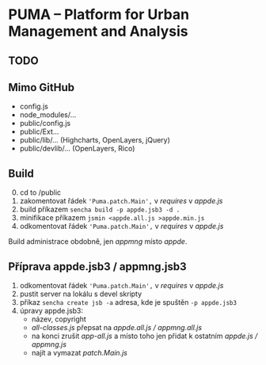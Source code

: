 PUMA – Platform for Urban Management and Analysis
=================================================

TODO
----

Mimo GitHub
-----------
- config.js
- node_modules/...
- public/config.js
- public/Ext...
- public/lib/... (Highcharts, OpenLayers, jQuery)
- public/devlib/... (OpenLayers, Rico)

Build
-----
 0. cd to /public
 1. zakomentovat řádek `'Puma.patch.Main',` v *requires* v *appde.js*
 2. build příkazem `sencha build -p appde.jsb3 -d .`
 3. minifikace příkazem `jsmin <appde.all.js >appde.min.js`
 4. odkomentovat řádek `'Puma.patch.Main',` v *requires* v *appde.js*

Build administrace obdobně, jen *appmng* místo *appde*.

Příprava appde.jsb3 / appmng.jsb3
---------------------------------
1. odkomentovat řádek `'Puma.patch.Main',` v *requires* v *appde.js*
2. pustit server na lokálu s devel skripty
3. příkaz `sencha create jsb -a` adresa, kde je spuštěn `-p appde.jsb3`
4. úpravy appde.jsb3:
	- název, copyright
	- *all-classes.js* přepsat na *appde.all.js / appmng.all.js*
	- na konci zrušit *app-all.js* a místo toho jen přidat k ostatním *appde.js / appmng.js*
	- najít a vymazat *patch.Main.js*
